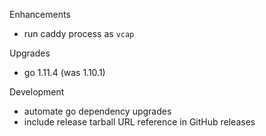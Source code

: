 Enhancements

 * run caddy process as `vcap`

Upgrades

 * go 1.11.4 (was 1.10.1)

Development

 * automate go dependency upgrades
 * include release tarball URL reference in GitHub releases
